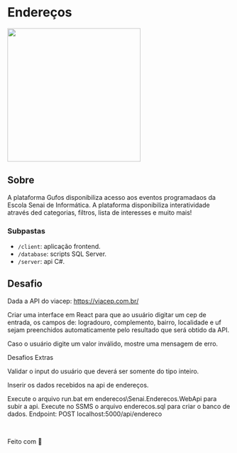 # Endereços

<p>
    <img src="" height="300px">
</p>


## Sobre

A plataforma Gufos disponibiliza acesso aos eventos programadaos da Escola Senai de Informática. A plataforma disponibiliza interatividade através ded categorias, filtros, lista de interesses e muito mais!

### Subpastas

- `/client`: aplicação frontend.
- `/database`: scripts SQL Server.
- `/server`: api C#.

## Desafio
Dada a API do viacep:
https://viacep.com.br/

Criar uma interface em React para que ao usuário digitar 
um cep de entrada, os campos de: logradouro, complemento,
bairro, localidade e uf sejam preenchidos automaticamente
pelo resultado que será obtido da API.

Caso o usuário digite um valor inválido, mostre uma 
mensagem de erro.

Desafios Extras

Validar o input do usuário que deverá ser somente do tipo 
inteiro.

Inserir os dados recebidos na api de endereços.

Execute o arquivo run.bat em enderecos\Senai.Enderecos.WebApi
para subir a api.
Execute no SSMS o arquivo enderecos.sql para criar o banco de dados.
Endpoint: POST localhost:5000/api/endereco

&nbsp;

Feito com 💜 